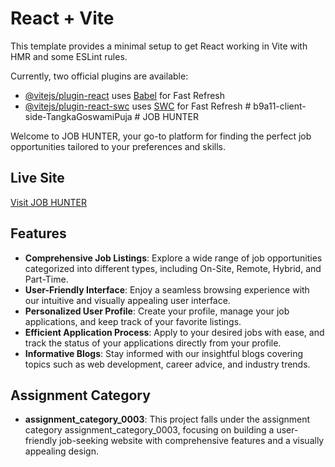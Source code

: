 # React + Vite

This template provides a minimal setup to get React working in Vite with HMR and some ESLint rules.

Currently, two official plugins are available:

- [@vitejs/plugin-react](https://github.com/vitejs/vite-plugin-react/blob/main/packages/plugin-react/README.md) uses [Babel](https://babeljs.io/) for Fast Refresh
- [@vitejs/plugin-react-swc](https://github.com/vitejs/vite-plugin-react-swc) uses [SWC](https://swc.rs/) for Fast Refresh
#   b 9 a 1 1 - c l i e n t - s i d e - T a n g k a G o s w a m i P u j a 
 
 # JOB HUNTER

Welcome to JOB HUNTER, your go-to platform for finding the perfect job opportunities tailored to your preferences and skills.

## Live Site
[Visit JOB HUNTER](https://www.jobhunter.com)

## Features
- **Comprehensive Job Listings**: Explore a wide range of job opportunities categorized into different types, including On-Site, Remote, Hybrid, and Part-Time.
- **User-Friendly Interface**: Enjoy a seamless browsing experience with our intuitive and visually appealing user interface.
- **Personalized User Profile**: Create your profile, manage your job applications, and keep track of your favorite listings.
- **Efficient Application Process**: Apply to your desired jobs with ease, and track the status of your applications directly from your profile.
- **Informative Blogs**: Stay informed with our insightful blogs covering topics such as web development, career advice, and industry trends.

## Assignment Category
- **assignment_category_0003**: This project falls under the assignment category assignment_category_0003, focusing on building a user-friendly job-seeking website with comprehensive features and a visually appealing design.
